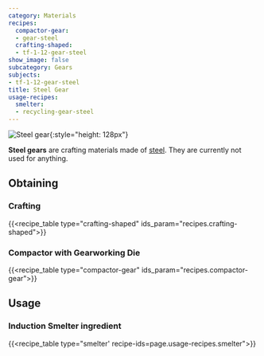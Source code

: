 ```yaml
---
category: Materials
recipes:
  compactor-gear:
  - gear-steel
  crafting-shaped:
  - tf-1-12-gear-steel
show_image: false
subcategory: Gears
subjects:
- tf-1-12-gear-steel
title: Steel Gear
usage-recipes:
  smelter:
  - recycling-gear-steel
---
```


![Steel gear](/images/docs/1.12/thermal-foundation/gear-steel.png){:style="height: 128px"}


**Steel gears** are crafting materials made of [steel](../steel-ingot/). They
are currently not used for anything.


Obtaining
---------

### Crafting
{{<recipe_table type="crafting-shaped" ids_param="recipes.crafting-shaped">}}

### Compactor with Gearworking Die
{{<recipe_table type="compactor-gear" ids_param="recipes.compactor-gear">}}


Usage
-----

### Induction Smelter ingredient
{{<recipe_table type="smelter' recipe-ids=page.usage-recipes.smelter">}}
